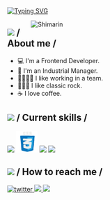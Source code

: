 <div>
  <div align="top">
    <a href="https://git.io/typing-svg"><img src="https://readme-typing-svg.demolab.com?font=Yanone+Kaffeesatz&pause=1000&random=false&width=435&lines=HOLA+mi+nombre+es+Alex;soy+desarrollador+de+software" alt="Typing SVG" /></a>
  </div>

<img
    align="right"
    width="450"
    alt="Shimarin"
    src="./assets/bye-deadpool.gif" />

  <h2>
    <picture
      ><img src="./assets/about_w.gif" width="25px"
    /></picture>
    / About me /
  </h2>

  <ul>
    <li>💻 I'm a Frontend Developer.</li>
    <li>🚀 I'm an Industrial Manager.</li>
    <li>👨‍👩‍👧‍👧 I like working in a team.</li>
    <li>🤘🏽🎸 I like classic rock.</li>
    <li>☕ I love coffee.</li>
  </ul>

  <h2>
    <picture
      ><img src="./assets/skills.gif" width="25px"
    /></picture>
    / Current skills /
  </h2>

  <div>
    <img src="./https://i.gifer.com/FsY8.gif" width="50px" />
    <img src="./assets/css.gif" width="50px" />
    <img src="./assets/js.gif" width="50px" />
    <img src="./assets/react.gif" width="50px" />
  </div>

<h2>
  <picture
    ><img
      src="./assets/hollor_knight3.gif"
      width="25px"
  /></picture>
  / How to reach me /
</h2>

<div align="left">
    <a
      href="https://twitter.com/alexg"
      target="_blank">
      <img
        src="https://img.shields.io/badge/alexG-22092C?style=flat-square&logo=x"
        alt="twitter" />
    </a>
    <a
      href="https://www.linkedin.com/in/ale-roses/"
      target="_blank">
      <img
        src="https://img.shields.io/badge/alexg-black?style=social&logo=linkedin"
        t="linkedin" />
    </a>
    <a
      href="https://github.com/aleX"
      target="_blank">
      <img
        src="https://img.shields.io/badge/aleroses-black?style=flat-square&logo=github"
        t="github" />
    </a>
    
  </div>
</div>
